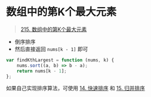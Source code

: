 
# 数组中的第K个最大元素



>  [215. 数组中的第K个最大元素](https://leetcode.cn/problems/kth-largest-element-in-an-array/)


- 倒序排序
- 然后直接返回 `nums[k - 1]` 即可

```javascript
var findKthLargest = function (nums, k) {
    nums.sort((a, b) => b - a);
    return nums[k - 1];
};
```


如果自己实现排序算法，可使用 [14. 快速排序](/post/sq0SLjYj.html) 和 [15. 归并排序](/post/WxoRC3TG.html)